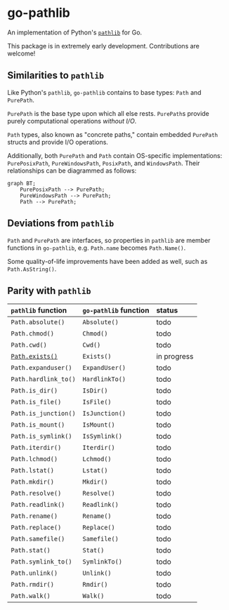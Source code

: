 # go-pathlib

An implementation of Python's [`pathlib`](https://docs.python.org/3/library/pathlib.html#) for Go.

This package is in extremely early development. Contributions are welcome!

## Similarities to `pathlib`

Like Python's `pathlib`, `go-pathlib` contains to base types: `Path` and `PurePath`.

`PurePath` is the base type upon which all else rests. `PurePath`s provide purely computational operations _without I/O_.

`Path` types, also known as "concrete paths," contain embedded `PurePath` structs and provide I/O operations.

Additionally, both `PurePath` and `Path` contain OS-specific implementations: `PurePosixPath`, `PureWindowsPath`, `PosixPath`, and `WindowsPath`. Their relationships can be diagrammed as follows:

```mermaid
graph BT;
    PurePosixPath --> PurePath;
    PureWindowsPath --> PurePath;
    Path --> PurePath;
```

## Deviations from `pathlib`

`Path` and `PurePath` are interfaces, so properties in `pathlib` are member functions in `go-pathlib`, e.g. `Path.name` becomes `Path.Name()`.

Some quality-of-life improvements have been added as well, such as `Path.AsString()`.

## Parity with `pathlib`

| `pathlib` function                                                                    | `go-pathlib` function | status      |
| :------------------------------------------------------------------------------------ | :-------------------- | :---------- |
| `Path.absolute()`                                                                     | `Absolute()`          | todo        |
| `Path.chmod()`                                                                        | `Chmod()`             | todo        |
| `Path.cwd()`                                                                          | `Cwd()`               | todo        |
| [`Path.exists()`](https://docs.python.org/3/library/pathlib.html#pathlib.Path.exists) | `Exists()`            | in progress |
| `Path.expanduser()`                                                                   | `ExpandUser()`        | todo        |
| `Path.hardlink_to()`                                                                  | `HardlinkTo()`        | todo        |
| `Path.is_dir()`                                                                       | `IsDir()`             | todo        |
| `Path.is_file()`                                                                      | `IsFile()`            | todo        |
| `Path.is_junction()`                                                                  | `IsJunction()`        | todo        |
| `Path.is_mount()`                                                                     | `IsMount()`           | todo        |
| `Path.is_symlink()`                                                                   | `IsSymlink()`         | todo        |
| `Path.iterdir()`                                                                      | `Iterdir()`           | todo        |
| `Path.lchmod()`                                                                       | `Lchmod()`            | todo        |
| `Path.lstat()`                                                                        | `Lstat()`             | todo        |
| `Path.mkdir()`                                                                        | `Mkdir()`             | todo        |
| `Path.resolve()`                                                                      | `Resolve()`           | todo        |
| `Path.readlink()`                                                                     | `Readlink()`          | todo        |
| `Path.rename()`                                                                       | `Rename()`            | todo        |
| `Path.replace()`                                                                      | `Replace()`           | todo        |
| `Path.samefile()`                                                                     | `Samefile()`          | todo        |
| `Path.stat()`                                                                         | `Stat()`              | todo        |
| `Path.symlink_to()`                                                                   | `SymlinkTo()`         | todo        |
| `Path.unlink()`                                                                       | `Unlink()`            | todo        |
| `Path.rmdir()`                                                                        | `Rmdir()`             | todo        |
| `Path.walk()`                                                                         | `Walk()`              | todo        |
